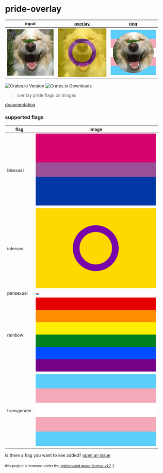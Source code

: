 # pride-overlay

|       input        |  [overlay](pride-overlay/examples/overlay.rs)  |    [ring](pride-overlay/examples/ring.rs)     |
|:------------------:|:--------------------------------:|:-------------------------------:|
| ![](https://raw.githubusercontent.com/isitreallyalive/pride-overlay/refs/heads/main/pride-overlay/examples/input.webp) | ![](https://raw.githubusercontent.com/isitreallyalive/pride-overlay/refs/heads/main/pride-overlay/examples/out/overlay/intersex.webp) | ![](https://raw.githubusercontent.com/isitreallyalive/pride-overlay/refs/heads/main/pride-overlay/examples/out/ring/transgender.webp) |

![Crates.io Version](https://img.shields.io/crates/v/pride-overlay?style=for-the-badge&labelColor=%23313244&color=%23e64553)
![Crates.io Downloads](https://img.shields.io/crates/d/pride-overlay?style=for-the-badge&labelColor=%23313244&color=%23e64553&label=Downloads)

> overlay pride flags on images

[documentation](https://docs.rs/pride-overlay)

### supported flags

|       flag         |              image               |
|--------------------|----------------------------------|
| bisexual           | ![bisexual flag](https://raw.githubusercontent.com/isitreallyalive/pride-overlay/refs/heads/main/flags/readme/bisexual.svg) |
| intersex           | ![intersex flag](https://raw.githubusercontent.com/isitreallyalive/pride-overlay/refs/heads/main/flags/intersex.svg)        |
| pansexual          | ![pansexual flag](https://raw.githubusercontent.com/isitreallyalive/pride-overlay/refs/heads/main/flags/readme/pansexual.svg)   |
| rainbow            | ![rainbow flag](https://raw.githubusercontent.com/isitreallyalive/pride-overlay/refs/heads/main/flags/readme/rainbow.svg)     |
| transgender        | ![transgender flag](https://raw.githubusercontent.com/isitreallyalive/pride-overlay/refs/heads/main/flags/readme/transgender.svg) |

is there a flag you want to see added? [open an issue](https://github.com/isitreallyalive/pride-overlay/issues/new?template=flag-request.md)

<sub>this project is licensed under the <a href="license.md">opinionated queer license v1.2</a> :]<sub>